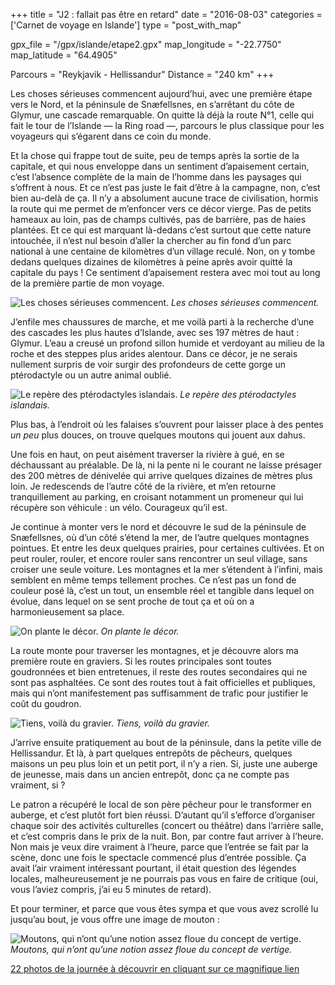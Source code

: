 +++
title = "J2 : fallait pas être en retard"
date = "2016-08-03"
categories = ['Carnet de voyage en Islande']
type = "post_with_map"

gpx_file = "/gpx/islande/etape2.gpx"
map_longitude = "-22.7750"
map_latitude = "64.4905"

Parcours = "Reykjavik - Hellissandur"
Distance = "240 km"
+++



Les choses sérieuses commencent aujourd’hui, avec une première étape vers le Nord, et la péninsule de Snæfellsnes, en s’arrêtant du côte de Glymur, une cascade remarquable. On quitte là déjà la route N°1, celle qui fait le tour de l’Islande — la Ring road —, parcours le plus classique pour les voyageurs qui s’égarent dans ce coin du monde.

Et la chose qui frappe tout de suite, peu de temps après la sortie de la capitale, et qui nous enveloppe dans un sentiment d’apaisement certain, c’est l’absence complète de la main de l’homme dans les paysages qui s’offrent à nous. Et ce n’est pas juste le fait d’être à la campagne, non, c’est bien au-delà de ça. Il n’y a absolument aucune trace de civilisation, hormis la route qui me permet de m’enfoncer vers ce décor vierge. Pas de petits hameaux au loin, pas de champs cultivés, pas de barrière, pas de haies plantées. Et ce qui est marquant là-dedans c’est surtout que cette nature intouchée, il n’est nul besoin d’aller la chercher au fin fond d’un parc national à une centaine de kilomètres d’un village reculé. Non, on y tombe dedans quelques dizaines de kilomètres à peine après avoir quitté la capitale du pays ! Ce sentiment d’apaisement restera avec moi tout au long de la première partie de mon voyage.

![Les choses sérieuses commencent.](/images/islande/j2/eau.jpg)
*Les choses sérieuses commencent.*

J’enfile mes chaussures de marche, et me voilà parti à la recherche d’une des cascades les plus hautes d’Islande, avec ses 197 mètres de haut : Glymur. L’eau a creusé un profond sillon humide et verdoyant au milieu de la roche et des steppes plus arides alentour. Dans ce décor, je ne serais nullement surpris de voir surgir des profondeurs de cette gorge un ptérodactyle ou un autre animal oublié.

![Le repère des ptérodactyles islandais.](/images/islande/j2/jurassic.jpg)
*Le repère des ptérodactyles islandais.*

Plus bas, à l’endroit où les falaises s’ouvrent pour laisser place à des pentes *un peu* plus douces, on trouve quelques moutons qui jouent aux dahus.

Une fois en haut, on peut aisément traverser la rivière à gué, en se déchaussant au préalable. De là, ni la pente ni le courant ne laisse présager des 200 mètres de dénivelée qui arrive quelques dizaines de mètres plus loin. Je redescends de l’autre côté de la rivière, et m’en retourne tranquillement au parking, en croisant notamment un promeneur qui lui récupère son véhicule : un vélo. Courageux qu’il est.

Je continue à monter vers le nord et découvre le sud de la péninsule de Snæfellsnes, où d’un côté s’étend la mer, de l’autre quelques montagnes pointues. Et entre les deux quelques prairies, pour certaines cultivées. Et on peut rouler, rouler, et encore rouler sans rencontrer un seul village, sans croiser une seule voiture. Les montagnes et la mer s’étendent à l’infini, mais semblent en même temps tellement proches. Ce n’est pas un fond de couleur posé là, c’est un tout, un ensemble réel et tangible dans lequel on évolue, dans lequel on se sent proche de tout ça et où on a harmonieusement sa place.

![On plante le décor.](/images/islande/j2/champ.jpg)
*On plante le décor.*

La route monte pour traverser les montagnes, et je découvre alors ma première route en graviers. Si les routes principales sont toutes goudronnées et bien entretenues, il reste des routes secondaires qui ne sont pas asphaltées. Ce sont des routes tout à fait officielles et publiques, mais qui n’ont manifestement pas suffisamment de trafic pour justifier le coût du goudron.

![Tiens, voilà du gravier.](/images/islande/j2/gravier.jpg)
*Tiens, voilà du gravier.*

J’arrive ensuite pratiquement au bout de la péninsule, dans la petite ville de Hellissandur. Et là, à part quelques entrepôts de pêcheurs, quelques maisons un peu plus loin et un petit port, il n’y a rien. Si, juste une auberge de jeunesse, mais dans un ancien entrepôt, donc ça ne compte pas vraiment, si ?

Le patron a récupéré le local de son père pêcheur pour le transformer en auberge, et c’est plutôt fort bien réussi. D’autant qu’il s’efforce d’organiser chaque soir des activités culturelles (concert ou théâtre) dans l’arrière salle, et c’est compris dans le prix de la nuit. Bon, par contre faut arriver à l’heure. Non mais je veux dire vraiment à l’heure, parce que l’entrée se fait par la scène, donc une fois le spectacle commencé plus d’entrée possible. Ça avait l’air vraiment intéressant pourtant, il était question des légendes locales, malheureusement je ne pourrais pas vous en faire de critique (oui, vous l’aviez compris, j’ai eu 5 minutes de retard).

Et pour terminer, et parce que vous êtes sympa et que vous avez scrollé lu jusqu’au bout, je vous offre une image de mouton :

![Moutons, qui n’ont qu’une notion assez floue du concept de vertige.](/images/islande/j2/mouton.jpg)
*Moutons, qui n’ont qu’une notion assez floue du concept de vertige.*

[22 photos de la journée à découvrir en cliquant sur ce magnifique lien](https://www.flickr.com/photos/135079249@N08/sets/72157669866546494/)
